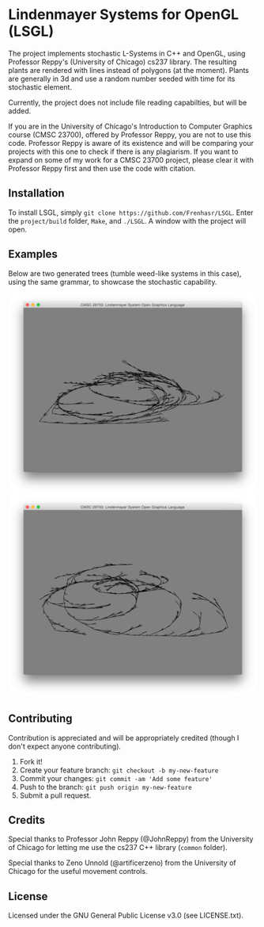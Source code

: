 # Lindenmayer Systems for OpenGL (LSGL)

The project implements stochastic L-Systems in C++ and OpenGL, using Professor Reppy's (University of Chicago) cs237 library. The resulting plants are rendered with lines instead of polygons (at the moment). Plants are generally in 3d and use a random number seeded with time for its stochastic element.

Currently, the project does not include file reading capabilties, but will be added.

If you are in the University of Chicago's Introduction to Computer Graphics course (CMSC 23700), offered by Professor Reppy, you are not to use this code. Professor Reppy is aware of its existence and will be comparing your projects with this one to check if there is any plagiarism.
If you want to expand on some of my work for a CMSC 23700 project, please clear it with Professor Reppy first and then use the code with citation.

## Installation

To install LSGL, simply `git clone https://github.com/Frenhasr/LSGL`. Enter the `project/build` folder, `Make`, and `./LSGL`. A window with the project will open.

## Examples

Below are two generated trees (tumble weed-like systems in this case), using the same grammar, to showcase the stochastic capability.

![alt tag](https://github.com/Frenhasr/LSGL/blob/master/images/Ex1_Tree1.png)
![alt tag](https://github.com/Frenhasr/LSGL/blob/master/images/Ex1_Tree2.png)

## Contributing

Contribution is appreciated and will be appropriately credited (though I don't expect anyone contributing).

1. Fork it!
2. Create your feature branch: `git checkout -b my-new-feature`
3. Commit your changes: `git commit -am 'Add some feature'`
4. Push to the branch: `git push origin my-new-feature`
5. Submit a pull request.

## Credits

Special thanks to Professor John Reppy (@JohnReppy) from the University of Chicago for letting me use the cs237 C++ library (`common` folder).

Special thanks to Zeno Unnold (@artificerzeno) from the University of Chicago for the useful movement controls.

## License

Licensed under the GNU General Public License v3.0 (see LICENSE.txt).